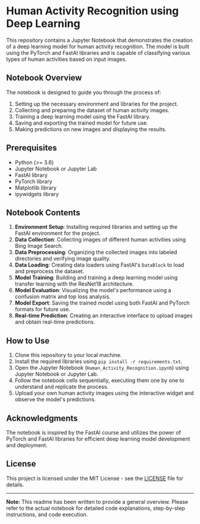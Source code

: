 # Human Activity Recognition using Deep Learning

This repository contains a Jupyter Notebook that demonstrates the creation of a deep learning model for human activity recognition. The model is built using the PyTorch and FastAI libraries and is capable of classifying various types of human activities based on input images.

## Notebook Overview

The notebook is designed to guide you through the process of:

1. Setting up the necessary environment and libraries for the project.
2. Collecting and preparing the dataset of human activity images.
3. Training a deep learning model using the FastAI library.
4. Saving and exporting the trained model for future use.
5. Making predictions on new images and displaying the results.

## Prerequisites

- Python (>= 3.6)
- Jupyter Notebook or Jupyter Lab
- FastAI library
- PyTorch library
- Matplotlib library
- ipywidgets library

## Notebook Contents

1. **Environment Setup**: Installing required libraries and setting up the FastAI environment for the project.
2. **Data Collection**: Collecting images of different human activities using Bing Image Search.
3. **Data Preprocessing**: Organizing the collected images into labeled directories and verifying image quality.
4. **Data Loading**: Creating data loaders using FastAI's `DataBlock` to load and preprocess the dataset.
5. **Model Training**: Building and training a deep learning model using transfer learning with the ResNet18 architecture.
6. **Model Evaluation**: Visualizing the model's performance using a confusion matrix and top loss analysis.
7. **Model Export**: Saving the trained model using both FastAI and PyTorch formats for future use.
8. **Real-time Prediction**: Creating an interactive interface to upload images and obtain real-time predictions.

## How to Use

1. Clone this repository to your local machine.
2. Install the required libraries using `pip install -r requirements.txt`.
3. Open the Jupyter Notebook (`Human_Activity_Recognition.ipynb`) using Jupyter Notebook or Jupyter Lab.
4. Follow the notebook cells sequentially, executing them one by one to understand and replicate the process.
5. Upload your own human activity images using the interactive widget and observe the model's predictions.

## Acknowledgments

The notebook is inspired by the FastAI course and utilizes the power of PyTorch and FastAI libraries for efficient deep learning model development and deployment.

## License

This project is licensed under the MIT License - see the [LICENSE](LICENSE) file for details.

---

**Note:** This readme has been written to provide a general overview. Please refer to the actual notebook for detailed code explanations, step-by-step instructions, and code execution.
